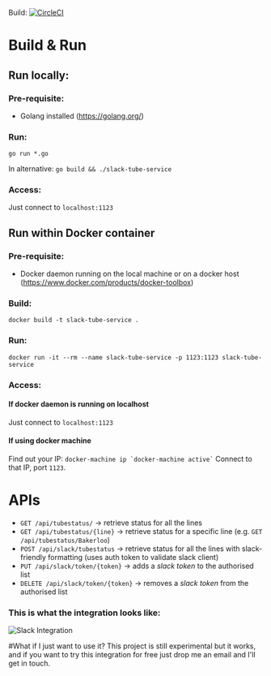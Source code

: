 Build: [![CircleCI](https://circleci.com/gh/thoeni/slack-tube-service.svg?style=svg)](https://circleci.com/gh/thoeni/slack-tube-service)

# Build & Run

## Run locally:
### Pre-requisite:
 - Golang installed (<https://golang.org/>)

### Run:
```go run *.go```

In alternative:
```go build && ./slack-tube-service```

### Access:
Just connect to ```localhost:1123```

## Run within Docker container
### Pre-requisite:
 - Docker daemon running on the local machine or on a docker host (<https://www.docker.com/products/docker-toolbox>)

### Build:
```docker build -t slack-tube-service .```

### Run:
```docker run -it --rm --name slack-tube-service -p 1123:1123 slack-tube-service```

### Access:

#### If docker daemon is running on localhost
Just connect to ```localhost:1123```

#### If using docker machine
Find out your IP: ``` docker-machine ip `docker-machine active` ```
Connect to that IP, port ```1123```.

# APIs
 - ```GET /api/tubestatus/``` -> retrieve status for all the lines
 - ```GET /api/tubestatus/{line}``` -> retrieve status for a specific line (e.g. ```GET /api/tubestatus/Bakerloo```)
 - ```POST /api/slack/tubestatus``` -> retrieve status for all the lines with slack-friendly formatting (uses auth token to validate slack client)
 - ```PUT /api/slack/token/{token}``` -> adds a *slack token* to the authorised list
 - ```DELETE /api/slack/token/{token}``` -> removes a *slack token* from the authorised list

### This is what the integration looks like:
![Slack Integration](http://www.antoniotroina.com/downloads/tube.png)

#What if I just want to use it?
This project is still experimental but it works, and if you want to try this integration for free just drop me an email and I'll get in touch.

